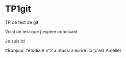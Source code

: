 # TP1git
TP de test de git


Voici un test que j'espère concluant

Je suis ici

#Bonjour, l'étudiant n°2 a réussi à écrire ici (c'est Amélie)